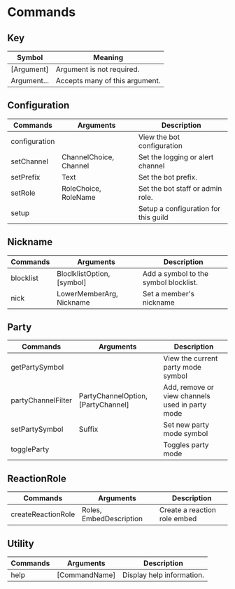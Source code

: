 # Commands

## Key 
| Symbol      | Meaning                        |
| ----------- | ------------------------------ |
| [Argument]  | Argument is not required.      |
| Argument... | Accepts many of this argument. |

## Configuration
| Commands      | Arguments              | Description                          |
| ------------- | ---------------------- | ------------------------------------ |
| configuration |                        | View the bot configuration           |
| setChannel    | ChannelChoice, Channel | Set the logging or alert channel     |
| setPrefix     | Text                   | Set the bot prefix.                  |
| setRole       | RoleChoice, RoleName   | Set the bot staff or admin role.     |
| setup         |                        | Setup a configuration for this guild |

## Nickname
| Commands  | Arguments                  | Description                           |
| --------- | -------------------------- | ------------------------------------- |
| blocklist | BloclklistOption, [symbol] | Add a symbol to the symbol blocklist. |
| nick      | LowerMemberArg, Nickname   | Set a member's nickname               |

## Party
| Commands           | Arguments                          | Description                                     |
| ------------------ | ---------------------------------- | ----------------------------------------------- |
| getPartySymbol     |                                    | View the current party mode symbol              |
| partyChannelFilter | PartyChannelOption, [PartyChannel] | Add, remove or view channels used in party mode |
| setPartySymbol     | Suffix                             | Set new party mode symbol                       |
| toggleParty        |                                    | Toggles party mode                              |

## ReactionRole
| Commands           | Arguments               | Description                  |
| ------------------ | ----------------------- | ---------------------------- |
| createReactionRole | Roles, EmbedDescription | Create a reaction role embed |

## Utility
| Commands | Arguments     | Description               |
| -------- | ------------- | ------------------------- |
| help     | [CommandName] | Display help information. |

